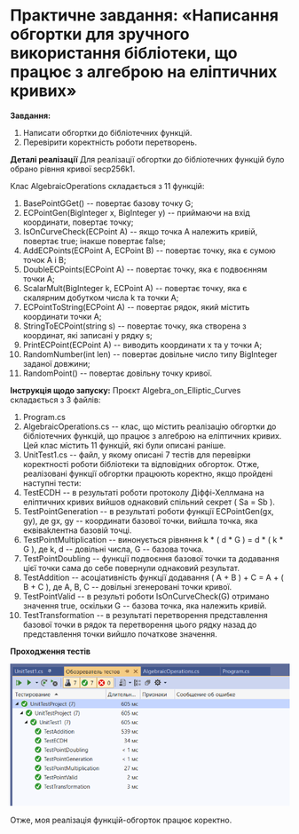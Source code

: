 # Практичне завдання: «Написання обгортки для зручного використання бібліотеки, що працює з алгеброю на еліптичних кривих»

**Завдання:**
1. Написати обгортки до бібліотечних функцій.
2. Перевірити коректність роботи перетворень.

**Деталі реалізації**
Для реалізації обгортки до бібліотечних функцій було обрано рівння кривої secp256k1.

Клас AlgebraicOperations складається з 11 функцій:
1. BasePointGGet() -- повертає базову точку G;
2. ECPointGen(BigInteger x, BigInteger y) -- приймаючи на вхід координати, повертає точку;
3. IsOnCurveCheck(ECPoint A) -- якщо точка A належить кривій, повертає true; інакше повертає false;
4. AddECPoints(ECPoint A, ECPoint B) -- повертає точку, яка є сумою точок A і B;
5. DoubleECPoints(ECPoint A) -- повертає точку, яка є подвоєнням точки A;
6. ScalarMult(BigInteger k, ECPoint A) -- повертає точку, яка є скалярним добутком числа k та точки A;
7. ECPointToString(ECPoint A) -- повертає рядок, який містить координати точки A;
8. StringToECPoint(string s) -- повертає точку, яка створена з координат, які записані у рядку s;
9. PrintECPoint(ECPoint A) -- виводить координати x та y точки A;
10. RandomNumber(int len) -- повертає довільне число типу BigInteger заданої довжини;
11. RandomPoint() -- повертає довільну точку кривої.

**Інструкція щодо запуску:**
Проєкт Algebra_on_Elliptic_Curves складається з 3 файлів:
1. Program.cs
2. AlgebraicOperations.cs -- клас, що містить реалізацію обгортки до бібліотечних функцій, що працює з алгеброю на еліптичних кривих. Цей клас містить 11 функцій, які були описані раніше.
3. UnitTest1.cs -- файл, у якому описані 7 тестів для перевірки коректності роботи бібліотеки та відповідних обгорток. Отже, реалізовані функції обгортки працюють коректно, якщо пройдені наступні тести:
  1. TestECDH -- в результаті роботи протоколу Діффі-Хеллмана на еліптичних кривих вийшов однаковий спільний секрет ( Sa = Sb ).  
  2. TestPointGeneration -- в результаті роботи функції ECPointGen(gx, gy), де gx, gy -- координати базової точки, вийшла точка, яка еквіваkлентна базовій точці.
  3. TestPointMultiplication -- винонується рівняння k * ( d * G ) = d * ( k * G ), де k, d -- довільні числа, G -- базова точка.
  4. TestPointDoubling -- функції подвоєння базової точки та додавання цієї точки сама до себе повернули однаковий результат.
  5. TestAddition -- асоціативність функції додавання ( A + B ) + C = A + ( B + C ), де A, B, C -- довільні згенеровані точки кривої.
  6. TestPointValid -- в результі роботи IsOnCurveCheck(G) отримано значення true, оскільки G -- базова точка, яка належить кривій.  
  7. TestTransformation -- в результаті перетворення представлення базової точки в рядок та перетворення цього рядку назад до представлення точки вийшло початкове значення.

**Проходження тестів**

![0](https://github.com/AnastasiaZAYU/Cryptography-Course/blob/main/Algebra_on_Elliptic_Curves/screenshots/0.png)

 Отже, моя реалізація функцій-обгорток працює коректно.
